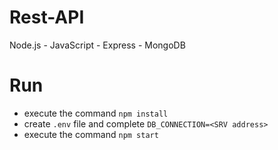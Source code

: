 # Rest-API
Node.js - JavaScript - Express - MongoDB

# Run
- execute the command `npm install`
- create `.env` file and complete `DB_CONNECTION=<SRV address>`
- execute the command `npm start`
